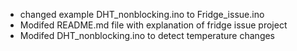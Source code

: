  - changed example DHT_nonblocking.ino to Fridge_issue.ino 
- Modifed README.md file with explanation of fridge issue project
- Modifed DHT_nonblocking.ino to detect temperature changes

